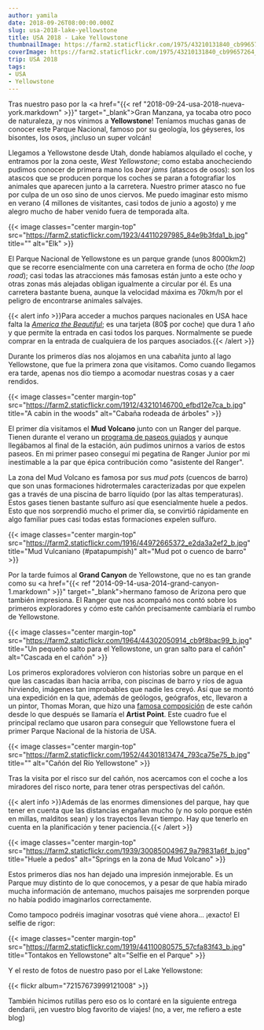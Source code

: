 ```yaml
---
author: yamila
date: 2018-09-26T08:00:00.000Z
slug: usa-2018-lake-yellowstone
title: USA 2018 - Lake Yellowstone
thumbnailImage: https://farm2.staticflickr.com/1975/43210131840_cb99657264_c.jpg
coverImage: https://farm2.staticflickr.com/1975/43210131840_cb99657264_b.jpg
trip: USA 2018
tags:
- USA
- Yellowstone
---
```


Tras nuestro paso por la <a href="{{< ref "2018-09-24-usa-2018-nueva-york.markdown" >}}" target="_blank">Gran Manzana</a>, ya tocaba otro poco de naturaleza, ¡y nos vinimos a **Yellowstone**! Teníamos muchas ganas de conocer este Parque Nacional, famoso por su geología, los géyseres, los bisontes, los osos, ¡incluso un super volcán!

<!--more-->

Llegamos a Yellowstone desde Utah, donde habíamos alquilado el coche, y entramos por la zona oeste, *West Yellowstone*; como estaba anocheciendo pudimos conocer de primera mano los *bear jams* (atascos de osos): son los atascos que se producen porque los coches se paran a fotografiar los animales que aparecen junto a la carretera. Nuestro primer atasco no fue por culpa de un oso sino de unos ciervos. Me puedo imaginar esto mismo en verano (4 millones de visitantes, casi todos de junio a agosto) y me alegro mucho de haber venido fuera de temporada alta.

{{< image classes="center margin-top" src="https://farm2.staticflickr.com/1923/44110297985_84e9b3fda1_b.jpg" title="" alt="Elk" >}}

El Parque Nacional de Yellowstone es un parque grande (unos 8000km2) que se recorre esencialmente con una carretera en forma de ocho (*the loop road*); casi todas las atracciones más famosas están junto a este ocho y otras zonas más alejadas obligan igualmente a circular por él. Es una carretera bastante buena, aunque la velocidad máxima es 70km/h por el peligro de encontrarse animales salvajes.

{{< alert info >}}Para acceder a muchos parques nacionales en USA hace falta la <a href="https://www.nps.gov/planyourvisit/passes.htm" target="_blank">*America the Beautiful*</a>; es una tarjeta (80$ por coche) que dura 1 año y que permite la entrada en casi todos los parques. Normalmente se puede comprar en la entrada de cualquiera de los parques asociados.{{< /alert >}}

Durante los primeros días nos alojamos en una cabañita junto al lago Yellowstone, que fue la primera zona que visitamos. Como cuando llegamos era tarde, apenas nos dio tiempo a acomodar nuestras cosas y a caer rendidos.

{{< image classes="center margin-top" src="https://farm2.staticflickr.com/1912/43210146700_efbd12e7ca_b.jpg" title="A cabin in the woods" alt="Cabaña rodeada de árboles" >}}

El primer día visitamos el **Mud Volcano** junto con un Ranger del parque. Tienen durante el verano un <a href="https://www.nps.gov/yell/planyourvisit/ranger-programs.htm" target="_blank">programa de paseos guiados</a> y aunque llegábamos al final de la estación, aún pudimos unirnos a varios de estos paseos. En mi primer paseo conseguí mi pegatina de Ranger Junior por mi inestimable a la par que épica contribución como "asistente del Ranger".

La zona del Mud Volcano es famosa por sus *mud pots* (cuencos de barro) que son unas formaciones hidrotermales caracterizadas por que expelen gas a través de una piscina de barro líquido (por las altas temperaturas). Estos gases tienen bastante sulfuro así que esencialmente huele a pedos. Esto que nos sorprendió mucho el primer día, se convirtió rápidamente en algo familiar pues casi todas estas formaciones expelen sulfuro.

{{< image classes="center margin-top" src="https://farm2.staticflickr.com/1916/44972665372_e2da3a2ef2_b.jpg" title="Mud Vulcaniano (#patapumpish)" alt="Mud pot o cuenco de barro" >}}

Por la tarde fuimos al **Grand Canyon** de Yellowstone, que no es tan grande como su <a href="{{< ref "2014-09-14-usa-2014-grand-canyon-1.markdown" >}}" target="_blank">hermano famoso de Arizona</a> pero que también impresiona. El Ranger que nos acompañó nos contó sobre los primeros exploradores y cómo este cañón precisamente cambiaría el rumbo de Yellowstone.

{{< image classes="center margin-top" src="https://farm2.staticflickr.com/1964/44302050914_cb9f8bac99_b.jpg" title="Un pequeño salto para el Yellowstone, un gran salto para el cañón" alt="Cascada en el cañón" >}}

Los primeros exploradores volvieron con historias sobre un parque en el que las cascadas iban hacia arriba, con piscinas de barro y ríos de agua hirviendo, imágenes tan improbables que nadie les creyó. Así que se montó una expedición en la que, además de geólogos, geógrafos, etc, llevaron a un pintor, Thomas Moran, que hizo una <a href="https://goo.gl/images/1y51PB" target="_blank">famosa composición</a> de este cañón desde lo que después se llamaría el **Artist Point**. Este cuadro fue el principal reclamo que usaron para conseguir que Yellowstone fuera el primer Parque Nacional de la historia de USA.

{{< image classes="center margin-top" src="https://farm2.staticflickr.com/1952/44301813474_793ca75e75_b.jpg" title="" alt="Cañón del Río Yellowstone" >}}

Tras la visita por el risco sur del cañón, nos acercamos con el coche a los miradores del risco norte, para tener otras perspectivas del cañón.

{{< alert info >}}Además de las enormes dimensiones del parque, hay que tener en cuenta que las distancias engañan mucho (y no solo porque estén en millas, malditos sean) y los trayectos llevan tiempo. Hay que tenerlo en cuenta en la planificación y tener paciencia.{{< /alert >}}

{{< image classes="center margin-top" src="https://farm2.staticflickr.com/1939/30085004967_9a79831a6f_b.jpg" title="Huele a pedos" alt="Springs en la zona de Mud Volcano" >}}

Estos primeros días nos han dejado una impresión inmejorable. Es un Parque muy distinto de lo que conocemos, y a pesar de que había mirado mucha información de antemano, muchos paisajes me sorprenden porque no había podido imaginarlos correctamente.

Como tampoco podréis imaginar vosotras qué viene ahora... ¡exacto! El selfie de rigor:

{{< image classes="center margin-top" src="https://farm2.staticflickr.com/1919/44110080575_57cfa83f43_b.jpg" title="Tontakos en Yellowstone" alt="Selfie en el Parque" >}}

Y el resto de fotos de nuestro paso por el Lake Yellowstone:

{{< flickr album="72157673999121008" >}}

También hicimos rutillas pero eso os lo contaré en la siguiente entrega dendarii, ¡en vuestro blog favorito de viajes! (no, a ver, me refiero a este blog)
